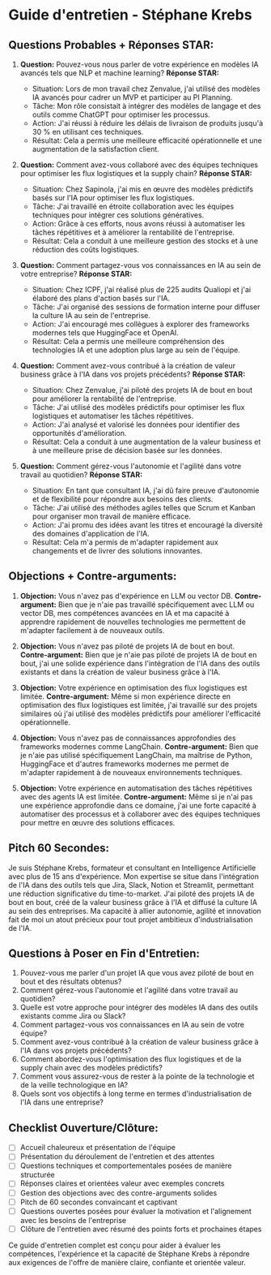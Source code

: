 # Guide d'entretien - Stéphane Krebs

## Questions Probables + Réponses STAR:

1. **Question:** Pouvez-vous nous parler de votre expérience en modèles IA avancés tels que NLP et machine learning?
   **Réponse STAR:**
   - Situation: Lors de mon travail chez Zenvalue, j'ai utilisé des modèles IA avancés pour cadrer un MVP et participer au PI Planning.
   - Tâche: Mon rôle consistait à intégrer des modèles de langage et des outils comme ChatGPT pour optimiser les processus.
   - Action: J'ai réussi à réduire les délais de livraison de produits jusqu'à 30 % en utilisant ces techniques.
   - Résultat: Cela a permis une meilleure efficacité opérationnelle et une augmentation de la satisfaction client.

2. **Question:** Comment avez-vous collaboré avec des équipes techniques pour optimiser les flux logistiques et la supply chain?
   **Réponse STAR:**
   - Situation: Chez Sapinola, j'ai mis en œuvre des modèles prédictifs basés sur l'IA pour optimiser les flux logistiques.
   - Tâche: J'ai travaillé en étroite collaboration avec les équipes techniques pour intégrer ces solutions génératives.
   - Action: Grâce à ces efforts, nous avons réussi à automatiser les tâches répétitives et à améliorer la rentabilité de l'entreprise.
   - Résultat: Cela a conduit à une meilleure gestion des stocks et à une réduction des coûts logistiques.

3. **Question:** Comment partagez-vous vos connaissances en IA au sein de votre entreprise?
   **Réponse STAR:**
   - Situation: Chez ICPF, j'ai réalisé plus de 225 audits Qualiopi et j'ai élaboré des plans d'action basés sur l'IA.
   - Tâche: J'ai organisé des sessions de formation interne pour diffuser la culture IA au sein de l'entreprise.
   - Action: J'ai encouragé mes collègues à explorer des frameworks modernes tels que HuggingFace et OpenAI.
   - Résultat: Cela a permis une meilleure compréhension des technologies IA et une adoption plus large au sein de l'équipe.

4. **Question:** Comment avez-vous contribué à la création de valeur business grâce à l'IA dans vos projets précédents?
   **Réponse STAR:**
   - Situation: Chez Zenvalue, j'ai piloté des projets IA de bout en bout pour améliorer la rentabilité de l'entreprise.
   - Tâche: J'ai utilisé des modèles prédictifs pour optimiser les flux logistiques et automatiser les tâches répétitives.
   - Action: J'ai analysé et valorisé les données pour identifier des opportunités d'amélioration.
   - Résultat: Cela a conduit à une augmentation de la valeur business et à une meilleure prise de décision basée sur les données.

5. **Question:** Comment gérez-vous l'autonomie et l'agilité dans votre travail au quotidien?
   **Réponse STAR:**
   - Situation: En tant que consultant IA, j'ai dû faire preuve d'autonomie et de flexibilité pour répondre aux besoins des clients.
   - Tâche: J'ai utilisé des méthodes agiles telles que Scrum et Kanban pour organiser mon travail de manière efficace.
   - Action: J'ai promu des idées avant les titres et encouragé la diversité des domaines d'application de l'IA.
   - Résultat: Cela m'a permis de m'adapter rapidement aux changements et de livrer des solutions innovantes.

## Objections + Contre-arguments:

1. **Objection:** Vous n'avez pas d'expérience en LLM ou vector DB.
   **Contre-argument:** Bien que je n'aie pas travaillé spécifiquement avec LLM ou vector DB, mes compétences avancées en IA et ma capacité à apprendre rapidement de nouvelles technologies me permettent de m'adapter facilement à de nouveaux outils.

2. **Objection:** Vous n'avez pas piloté de projets IA de bout en bout.
   **Contre-argument:** Bien que je n'aie pas piloté de projets IA de bout en bout, j'ai une solide expérience dans l'intégration de l'IA dans des outils existants et dans la création de valeur business grâce à l'IA.

3. **Objection:** Votre expérience en optimisation des flux logistiques est limitée.
   **Contre-argument:** Même si mon expérience directe en optimisation des flux logistiques est limitée, j'ai travaillé sur des projets similaires où j'ai utilisé des modèles prédictifs pour améliorer l'efficacité opérationnelle.

4. **Objection:** Vous n'avez pas de connaissances approfondies des frameworks modernes comme LangChain.
   **Contre-argument:** Bien que je n'aie pas utilisé spécifiquement LangChain, ma maîtrise de Python, HuggingFace et d'autres frameworks modernes me permet de m'adapter rapidement à de nouveaux environnements techniques.

5. **Objection:** Votre expérience en automatisation des tâches répétitives avec des agents IA est limitée.
   **Contre-argument:** Même si je n'ai pas une expérience approfondie dans ce domaine, j'ai une forte capacité à automatiser des processus et à collaborer avec des équipes techniques pour mettre en œuvre des solutions efficaces.

## Pitch 60 Secondes:
Je suis Stéphane Krebs, formateur et consultant en Intelligence Artificielle avec plus de 15 ans d'expérience. Mon expertise se situe dans l'intégration de l'IA dans des outils tels que Jira, Slack, Notion et Streamlit, permettant une réduction significative du time-to-market. J'ai piloté des projets IA de bout en bout, créé de la valeur business grâce à l'IA et diffusé la culture IA au sein des entreprises. Ma capacité à allier autonomie, agilité et innovation fait de moi un atout précieux pour tout projet ambitieux d'industrialisation de l'IA.

## Questions à Poser en Fin d'Entretien:

1. Pouvez-vous me parler d'un projet IA que vous avez piloté de bout en bout et des résultats obtenus?
2. Comment gérez-vous l'autonomie et l'agilité dans votre travail au quotidien?
3. Quelle est votre approche pour intégrer des modèles IA dans des outils existants comme Jira ou Slack?
4. Comment partagez-vous vos connaissances en IA au sein de votre équipe?
5. Comment avez-vous contribué à la création de valeur business grâce à l'IA dans vos projets précédents?
6. Comment abordez-vous l'optimisation des flux logistiques et de la supply chain avec des modèles prédictifs?
7. Comment vous assurez-vous de rester à la pointe de la technologie et de la veille technologique en IA?
8. Quels sont vos objectifs à long terme en termes d'industrialisation de l'IA dans une entreprise?

## Checklist Ouverture/Clôture:
- [ ] Accueil chaleureux et présentation de l'équipe
- [ ] Présentation du déroulement de l'entretien et des attentes
- [ ] Questions techniques et comportementales posées de manière structurée
- [ ] Réponses claires et orientées valeur avec exemples concrets
- [ ] Gestion des objections avec des contre-arguments solides
- [ ] Pitch de 60 secondes convaincant et captivant
- [ ] Questions ouvertes posées pour évaluer la motivation et l'alignement avec les besoins de l'entreprise
- [ ] Clôture de l'entretien avec résumé des points forts et prochaines étapes

Ce guide d'entretien complet est conçu pour aider à évaluer les compétences, l'expérience et la capacité de Stéphane Krebs à répondre aux exigences de l'offre de manière claire, confiante et orientée valeur.